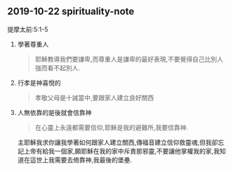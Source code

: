 ## 2019-10-22 spirituality-note

提摩太前:5:1-5

1. 學著尊重人
	
	> 耶穌教導我們要謙卑,而尊重人是謙卑的最好表現,不要覺得自己比別人強而看不起別人.
2. 行孝是神喜悅的

	> 孝敬父母是十誡當中,要跟家人建立良好關西
3. 人無依靠的是後就會信靠神

	> 在心靈上永遠都需要信仰,耶穌是我的避難所,我要信靠神.
	
	主耶穌我求你讓我學著如何跟家人建立關西,傳福音建立信仰救靈魂,但我卻忘記上帝有給我一個家,願耶穌在我的家中斥責那邪靈,不要讓他掌權我的家,我知道在這世上我需要去倚靠神,我最後的堡壘.